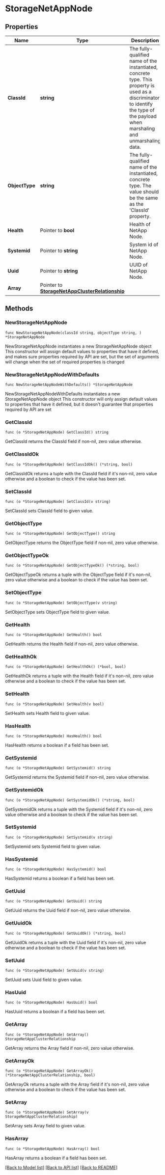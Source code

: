 # StorageNetAppNode

## Properties

Name | Type | Description | Notes
------------ | ------------- | ------------- | -------------
**ClassId** | **string** | The fully-qualified name of the instantiated, concrete type. This property is used as a discriminator to identify the type of the payload when marshaling and unmarshaling data. | [default to "storage.NetAppNode"]
**ObjectType** | **string** | The fully-qualified name of the instantiated, concrete type. The value should be the same as the &#39;ClassId&#39; property. | [default to "storage.NetAppNode"]
**Health** | Pointer to **bool** | Health of NetApp Node. | [optional] [readonly] 
**Systemid** | Pointer to **string** | System id of NetApp Node. | [optional] [readonly] 
**Uuid** | Pointer to **string** | UUID of NetApp Node. | [optional] [readonly] 
**Array** | Pointer to [**StorageNetAppClusterRelationship**](storage.NetAppCluster.Relationship.md) |  | [optional] 

## Methods

### NewStorageNetAppNode

`func NewStorageNetAppNode(classId string, objectType string, ) *StorageNetAppNode`

NewStorageNetAppNode instantiates a new StorageNetAppNode object
This constructor will assign default values to properties that have it defined,
and makes sure properties required by API are set, but the set of arguments
will change when the set of required properties is changed

### NewStorageNetAppNodeWithDefaults

`func NewStorageNetAppNodeWithDefaults() *StorageNetAppNode`

NewStorageNetAppNodeWithDefaults instantiates a new StorageNetAppNode object
This constructor will only assign default values to properties that have it defined,
but it doesn't guarantee that properties required by API are set

### GetClassId

`func (o *StorageNetAppNode) GetClassId() string`

GetClassId returns the ClassId field if non-nil, zero value otherwise.

### GetClassIdOk

`func (o *StorageNetAppNode) GetClassIdOk() (*string, bool)`

GetClassIdOk returns a tuple with the ClassId field if it's non-nil, zero value otherwise
and a boolean to check if the value has been set.

### SetClassId

`func (o *StorageNetAppNode) SetClassId(v string)`

SetClassId sets ClassId field to given value.


### GetObjectType

`func (o *StorageNetAppNode) GetObjectType() string`

GetObjectType returns the ObjectType field if non-nil, zero value otherwise.

### GetObjectTypeOk

`func (o *StorageNetAppNode) GetObjectTypeOk() (*string, bool)`

GetObjectTypeOk returns a tuple with the ObjectType field if it's non-nil, zero value otherwise
and a boolean to check if the value has been set.

### SetObjectType

`func (o *StorageNetAppNode) SetObjectType(v string)`

SetObjectType sets ObjectType field to given value.


### GetHealth

`func (o *StorageNetAppNode) GetHealth() bool`

GetHealth returns the Health field if non-nil, zero value otherwise.

### GetHealthOk

`func (o *StorageNetAppNode) GetHealthOk() (*bool, bool)`

GetHealthOk returns a tuple with the Health field if it's non-nil, zero value otherwise
and a boolean to check if the value has been set.

### SetHealth

`func (o *StorageNetAppNode) SetHealth(v bool)`

SetHealth sets Health field to given value.

### HasHealth

`func (o *StorageNetAppNode) HasHealth() bool`

HasHealth returns a boolean if a field has been set.

### GetSystemid

`func (o *StorageNetAppNode) GetSystemid() string`

GetSystemid returns the Systemid field if non-nil, zero value otherwise.

### GetSystemidOk

`func (o *StorageNetAppNode) GetSystemidOk() (*string, bool)`

GetSystemidOk returns a tuple with the Systemid field if it's non-nil, zero value otherwise
and a boolean to check if the value has been set.

### SetSystemid

`func (o *StorageNetAppNode) SetSystemid(v string)`

SetSystemid sets Systemid field to given value.

### HasSystemid

`func (o *StorageNetAppNode) HasSystemid() bool`

HasSystemid returns a boolean if a field has been set.

### GetUuid

`func (o *StorageNetAppNode) GetUuid() string`

GetUuid returns the Uuid field if non-nil, zero value otherwise.

### GetUuidOk

`func (o *StorageNetAppNode) GetUuidOk() (*string, bool)`

GetUuidOk returns a tuple with the Uuid field if it's non-nil, zero value otherwise
and a boolean to check if the value has been set.

### SetUuid

`func (o *StorageNetAppNode) SetUuid(v string)`

SetUuid sets Uuid field to given value.

### HasUuid

`func (o *StorageNetAppNode) HasUuid() bool`

HasUuid returns a boolean if a field has been set.

### GetArray

`func (o *StorageNetAppNode) GetArray() StorageNetAppClusterRelationship`

GetArray returns the Array field if non-nil, zero value otherwise.

### GetArrayOk

`func (o *StorageNetAppNode) GetArrayOk() (*StorageNetAppClusterRelationship, bool)`

GetArrayOk returns a tuple with the Array field if it's non-nil, zero value otherwise
and a boolean to check if the value has been set.

### SetArray

`func (o *StorageNetAppNode) SetArray(v StorageNetAppClusterRelationship)`

SetArray sets Array field to given value.

### HasArray

`func (o *StorageNetAppNode) HasArray() bool`

HasArray returns a boolean if a field has been set.


[[Back to Model list]](../README.md#documentation-for-models) [[Back to API list]](../README.md#documentation-for-api-endpoints) [[Back to README]](../README.md)


